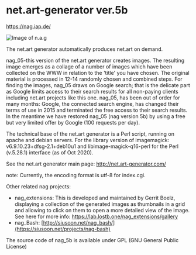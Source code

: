 # net.art-generator ver.5b
https://nag.iap.de/

![Image of n.a.g](https://github.com/siusoon/n.a.g/blob/master/nag.png)

The net.art generator automatically produces net.art on demand.

nag_05-this version of the net.art generator creates images. The resulting image emerges as a collage of a number of images which have been collected on the WWW in relation to the 'title' you have chosen. The original material is processed in 12-14 randomly chosen and combined steps. For finding the images, nag_05 draws on Google search; that is the delicate part as Google limits access to their search results for all non-paying clients including net.art projects like this one. nag_05, has been out of order for many months: Google, the connected search engine, has changed their terms of use in 2015 and terminated the free access to their search results. In the meantime we have restored nag_05 (nag version 5b) by using a free but very limited offer by Google (100 requests per day).

The technical base of the net.art generator is a Perl script, running on apache and debian servers. For the library version of imagemagick:
v6.9.10.23+dfsg-2.1+deb10u1 and libimage-magick-q16-perl for the Perl (v.5.28.1) interface (as of Oct 2020). 

See the net.art generator main page: http://net.art-generator.com/

note: Currently, the encoding format is utf-8 for index.cgi. 

Other related nag projects:
- nag_extensions: This is developed and maintained by Gerrit Boelz, displaying a collection of the generated images as thumbnails in a grid and allowing to click on them to open a more detailed view of the image. See here for more info: https://lab.lostb.one/nag_extensions/gallery
- nag_Bash: [http://siusoon.net/nag_bash/](https://siusoon.net/projects/nag-bash)

The source code of nag_5b is available under GPL (GNU General Public License) 

